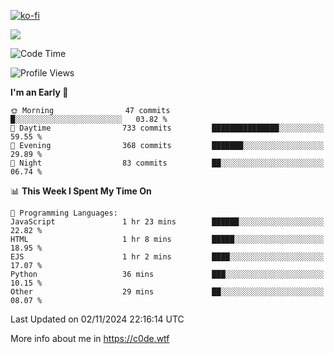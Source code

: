 [![ko-fi](https://ko-fi.com/img/githubbutton_sm.svg)](https://ko-fi.com/Z8Z4Y2LKX)

<a href="https://wakatime.com"><img src="https://wakatime.com/share/@c0dezin/b7f18a7c-ab3a-40b8-8bc7-b1b7bf71f1d6.svg" /></a>

<!--START_SECTION:waka-->
![Code Time](http://img.shields.io/badge/Code%20Time-135%20hrs%2043%20mins-blue)

![Profile Views](http://img.shields.io/badge/Profile%20Views-2-blue)

**I'm an Early 🐤** 

```text
🌞 Morning                47 commits          █░░░░░░░░░░░░░░░░░░░░░░░░   03.82 % 
🌆 Daytime                733 commits         ███████████████░░░░░░░░░░   59.55 % 
🌃 Evening                368 commits         ███████░░░░░░░░░░░░░░░░░░   29.89 % 
🌙 Night                  83 commits          ██░░░░░░░░░░░░░░░░░░░░░░░   06.74 % 
```


📊 **This Week I Spent My Time On** 

```text
💬 Programming Languages: 
JavaScript               1 hr 23 mins        ██████░░░░░░░░░░░░░░░░░░░   22.82 % 
HTML                     1 hr 8 mins         █████░░░░░░░░░░░░░░░░░░░░   18.95 % 
EJS                      1 hr 2 mins         ████░░░░░░░░░░░░░░░░░░░░░   17.07 % 
Python                   36 mins             ███░░░░░░░░░░░░░░░░░░░░░░   10.15 % 
Other                    29 mins             ██░░░░░░░░░░░░░░░░░░░░░░░   08.07 % 
```


 Last Updated on 02/11/2024 22:16:14 UTC
<!--END_SECTION:waka-->

More info about me in https://c0de.wtf
